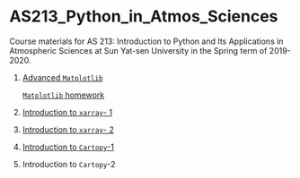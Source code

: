 # AS213_Python_in_Atmos_Sciences
Course materials for AS 213: Introduction to Python and Its Applications in Atmospheric Sciences at Sun Yat-sen University in the Spring term of 2019-2020.

1. [Advanced `Matplotlib`](https://nbviewer.jupyter.org/github/smartlixx/AS213_Python_in_Atmos_Sciences/blob/master/matplotlib/Matplotlib_advanced.ipynb)

   [`Matplotlib` homework](https://nbviewer.jupyter.org/github/smartlixx/AS213_Python_in_Atmos_Sciences/blob/master/matplotlib/Matplotlib_homework.ipynb)

2. [Introduction to `xarray`- 1](https://nbviewer.jupyter.org/github/smartlixx/AS213_Python_in_Atmos_Sciences/blob/master/xarray/xarray-1.ipynb)

3. [Introduction to `xarray`- 2](https://nbviewer.jupyter.org/github/smartlixx/AS213_Python_in_Atmos_Sciences/blob/master/xarray/xarray-2.ipynb)

4. [Introduction to `Cartopy`-1](https://nbviewer.jupyter.org/github/smartlixx/AS213_Python_in_Atmos_Sciences/blob/master/cartopy/Cartopy_1.ipynb)

5. Introduction to `Cartopy`-2
